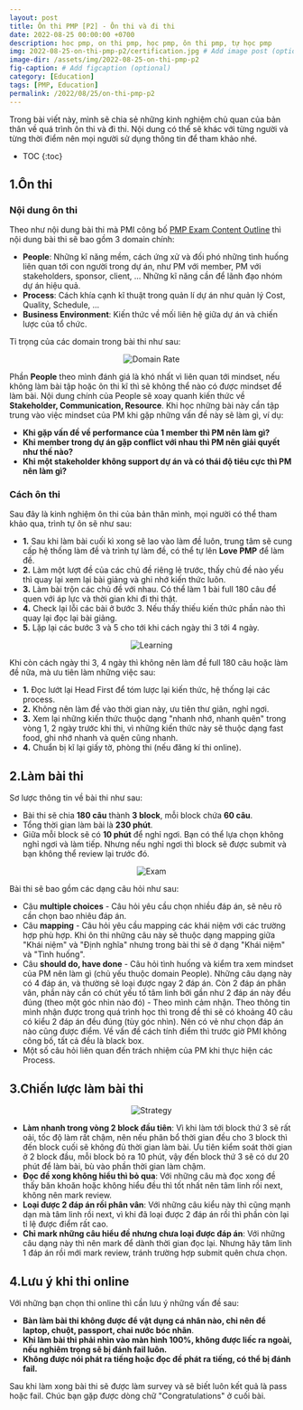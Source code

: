 ```yaml
---
layout: post
title: Ôn thi PMP [P2] - Ôn thi và đi thi
date: 2022-08-25 00:00:00 +0700
description: hoc pmp, on thi pmp, học pmp, ôn thi pmp, tự học pmp
img: 2022-08-25-on-thi-pmp-p2/certification.jpg # Add image post (optional)
image-dir: /assets/img/2022-08-25-on-thi-pmp-p2
fig-caption: # Add figcaption (optional)
category: [Education]
tags: [PMP, Education]
permalink: /2022/08/25/on-thi-pmp-p2
---
```

Trong bài viết này, mình sẽ chia sẻ những kinh nghiệm chủ quan của bản thân về quá trình ôn thi và đi thi. Nội dung có thể sẽ khác với từng người và từng thời điểm nên mọi người sử dụng thông tin để tham khảo nhé.

* TOC
{:toc}

## 1.Ôn thi

### Nội dung ôn thi
Theo như nội dung bài thi mà PMI công bố [PMP Exam Content Outline](https://www.pmi.org/-/media/pmi/documents/public/pdf/certifications/pmp-examination-content-outline.pdf?v=ef41743a-9156-4137-a9a6-fd31e19a9668&sc_lang_temp=en) thì nội dung bài thi sẽ bao gồm 3 domain chính:

* **People**: Những kĩ năng mềm, cách ứng xử và đối phó những tình huống liên quan tới con người trong dự án, như PM với member, PM với stakeholders, sponsor, client, ... Những kĩ năng cần để lãnh đạo nhóm dự án hiệu quả.
* **Process**: Cách khía cạnh kĩ thuật trong quản lí dự án như quản lý Cost, Quality, Schedule, ...
* **Business Environment**: Kiến thức về mối liên hệ giữa dự án và chiến lược của tổ chức.

Tỉ trọng của các domain trong bài thi như sau:

<p align="center"><img alt="Domain Rate" src="{{page.image-dir}}/domain-rate.png"/></p>

Phần **People** theo mình đánh giá là khó nhất vì liên quan tới mindset, nếu không làm bài tập hoặc ôn thi kĩ thì sẽ không thể nào có được mindset để làm bài. Nội dung chính của People sẽ xoay quanh kiến thức về **Stakeholder, Communication, Resource**. Khi học những bài này cần tập trung vào việc mindset của PM khi gặp những vấn đề này sẽ làm gì, ví dụ:

* **Khi gặp vấn đề về performance của 1 member thì PM nên làm gì?**
* **Khi member trong dự án gặp conflict với nhau thì PM nên giải quyết như thế nào?**
* **Khi một stakeholder không support dự án và có thái độ tiêu cực thì PM nên làm gì?**

### Cách ôn thi

Sau đây là kinh nghiệm ôn thi của bản thân mình, mọi người có thể tham khảo qua, trình tự ôn sẽ như sau:
* **1.** Sau khi làm bài cuối kì xong sẽ lao vào làm đề luôn, trung tâm sẽ cung cấp hệ thống làm đề và trình tự làm đề, có thể tự lên **Love PMP** để làm đề.
* **2.** Làm một lượt đề của các chủ đề riêng lẻ trước, thấy chủ đề nào yếu thì quay lại xem lại bài giảng và ghi nhớ kiến thức luôn.
* **3.** Làm bài trộn các chủ đề với nhau. Có thể làm 1 bài full 180 câu để quen với áp lực và thời gian khi đi thi thật.
* **4.** Check lại lỗi các bài ở bước 3. Nếu thấy thiếu kiến thức phần nào thì quay lại đọc lại bài giảng.
* **5.** Lặp lại các bước 3 và 5 cho tới khi cách ngày thi 3 tới 4 ngày.

<p align="center"><img alt="Learning" src="{{page.image-dir}}/learning.jpg"/></p>

Khi còn cách ngày thi 3, 4 ngày thì không nên làm đề full 180 câu hoặc làm đề nữa, mà ưu tiên làm những việc sau:

* **1.** Đọc lướt lại Head First để tóm lược lại kiến thức, hệ thống lại các process.
* **2.** Không nên làm đề vào thời gian này, ưu tiên thư giãn, nghỉ ngơi.
* **3.** Xem lại những kiến thức thuộc dạng "nhanh nhớ, nhanh quên" trong vòng 1, 2 ngày trước khi thi, vì những kiến thức này sẽ thuộc dạng fast food, ghi nhớ nhanh và quên cũng nhanh.
* **4.** Chuẩn bị kĩ lại giấy tờ, phòng thi (nếu đăng kí thi online).

## 2.Làm bài thi

Sơ lược thông tin về bài thi như sau:

* Bài thi sẽ chia **180 câu** thành **3 block**, mỗi block chứa **60 câu**.
* Tổng thời gian làm bài là **230 phút**. 
* Giữa mỗi block sẽ có **10 phút** để nghỉ ngơi. Bạn có thể lựa chọn không nghỉ ngơi và làm tiếp. Nhưng nếu nghỉ ngơi thì block sẽ được submit và bạn không thể review lại trước đó.

<p align="center"><img alt="Exam" src="{{page.image-dir}}/exam.jpg"/></p>

Bài thi sẽ bao gồm các dạng câu hỏi như sau:

* Câu **multiple choices** - Câu hỏi yêu cầu chọn nhiều đáp án, sẽ nêu rõ cần chọn bao nhiêu đáp án.
* Câu **mapping** - Câu hỏi yêu cầu mapping các khái niệm với các trường hợp phù hợp. Khi ôn thi những câu này sẽ thuộc dạng mapping giữa "Khái niệm" và "Định nghĩa" nhưng trong bài thi sẽ ở dạng "Khái niệm" và "Tình huống".
* Câu **should do, have done** - Câu hỏi tình huống và kiểm tra xem mindset của PM nên làm gì (chủ yếu thuộc domain People). Những câu dạng này có 4 đáp án, và thường sẽ loại được ngay 2 đáp án. Còn 2 đáp án phân vân, phần này cần có chút yếu tố tâm linh bởi gần như 2 đáp án này đều đúng (theo một góc nhìn nào đó) - Theo mình cảm nhận. Theo thông tin mình nhận được trong quá trình học thì trong đề thi sẽ có khoảng 40 câu có kiểu 2 đáp án đều đúng (tùy góc nhìn). Nên có vẻ như chọn đáp án nào cũng được điểm. Về vấn đề cách tính điểm thì trước giờ PMI không công bố, tất cả đều là black box.
* Một số câu hỏi liên quan đến trách nhiệm của PM khi thực hiện các Process.

## 3.Chiến lược làm bài thi

<p align="center"><img alt="Strategy" src="{{page.image-dir}}/strategy.jpg"/></p>

* **Làm nhanh trong vòng 2 block đầu tiên**: Vì khi làm tới block thứ 3 sẽ rất oải, tốc độ làm rất chậm, nên nếu phân bổ thời gian đều cho 3 block thì đến block cuối sẽ không đủ thời gian làm bài. Ưu tiên kiểm soát thời gian ở 2 block đầu, mỗi block bỏ ra 10 phút, vậy đến block thứ 3 sẽ có dư 20 phút để làm bài, bù vào phần thời gian làm chậm.
* **Đọc đề xong không hiểu thì bỏ qua**: Với những câu mà đọc xong đề thấy băn khoăn hoặc không hiểu đều thì tốt nhất nên tâm linh rồi next, không nên mark review.
* **Loại được 2 đáp án rồi phân vân**: Với những câu kiểu này thì cũng mạnh dạn mà tâm linh rồi next, vì khi đã loại được 2 đáp án rồi thì phần còn lại tỉ lệ được điểm rất cao.
* **Chỉ mark những câu hiểu đề nhưng chưa loại được đáp án**: Với những câu dạng này thì nên mark để dành thời gian đọc lại. Nhưng hãy tâm linh 1 đáp án rồi mới mark review, tránh trường hợp submit quên chưa chọn.

## 4.Lưu ý khi thi online

Với những bạn chọn thi online thì cần lưu ý những vấn đề sau:
* **Bàn làm bài thi không được để vật dụng cá nhân nào, chỉ nên để laptop, chuột, passport, chai nước bóc nhãn**.
* **Khi làm bài thi phải nhìn vào màn hình 100%, không được liếc ra ngoài, nếu nghiêm trọng sẽ bị đánh fail luôn.**
* **Không được nói phát ra tiếng hoặc đọc đề phát ra tiếng, có thể bị đánh fail.**

Sau khi làm xong bài thi sẽ được làm survey và sẽ biết luôn kết quả là pass hoặc fail. Chúc bạn gặp được dòng chữ "Congratulations" ở cuối bài.